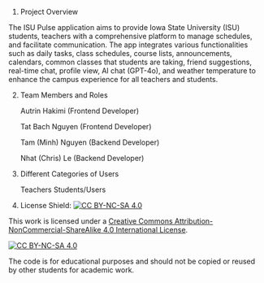 1. Project Overview

The ISU Pulse application aims to provide Iowa State University (ISU) students, teachers with a comprehensive platform to manage schedules, and facilitate communication. The app integrates various functionalities such as daily tasks, class schedules, course lists, announcements, calendars, common classes that students are taking, friend suggestions, real-time chat, profile view, AI chat (GPT-4o), and weather temperature to enhance the campus experience for all teachers and students.

2. Team Members and Roles

    Autrin Hakimi (Frontend Developer)

    Tat Bach Nguyen (Frontend Developer)

    Tam (Minh) Nguyen (Backend Developer)

    Nhat (Chris) Le (Backend Developer)

4. Different Categories of Users

    Teachers
    Students/Users

5. License
Shield: [![CC BY-NC-SA 4.0][cc-by-nc-sa-shield]][cc-by-nc-sa]

This work is licensed under a
[Creative Commons Attribution-NonCommercial-ShareAlike 4.0 International License][cc-by-nc-sa].

[![CC BY-NC-SA 4.0][cc-by-nc-sa-image]][cc-by-nc-sa]

[cc-by-nc-sa]: http://creativecommons.org/licenses/by-nc-sa/4.0/
[cc-by-nc-sa-image]: https://licensebuttons.net/l/by-nc-sa/4.0/88x31.png
[cc-by-nc-sa-shield]: https://img.shields.io/badge/License-CC%20BY--NC--SA%204.0-lightgrey.svg

The code is for educational purposes and should not be copied or reused by other students for academic work.

